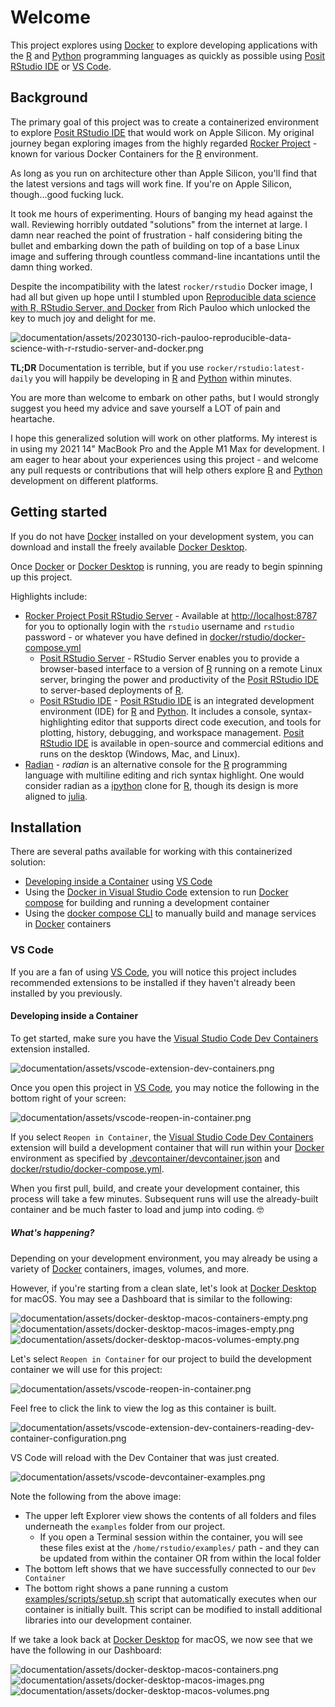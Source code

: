 # Welcome

This project explores using [Docker](https://www.docker.com) to explore developing applications with the [R](https://www.r-project.org) and [Python](https://www.python.org) programming languages as quickly as possible using [Posit RStudio IDE](https://posit.co/products/open-source/rstudio/) or [VS Code](https://code.visualstudio.com).

## Background

The primary goal of this project was to create a containerized environment to explore [Posit RStudio IDE](https://posit.co/products/open-source/rstudio/) that would work on Apple Silicon. My original journey began exploring images from the highly regarded [Rocker Project](https://rocker-project.org) - known for various Docker Containers for the [R](https://www.r-project.org) environment.

As long as you run on architecture other than Apple Silicon, you'll find that the latest versions and tags will work fine. If you're on Apple Silicon, though...good fucking luck.

It took me hours of experimenting. Hours of banging my head against the wall. Reviewing horribly outdated "solutions" from the internet at large. I damn near reached the point of frustration - half considering biting the bullet and embarking down the path of building on top of a base Linux image and suffering through countless command-line incantations until the damn thing worked.

Despite the incompatibility with the latest `rocker/rstudio` Docker image, I had all but given up hope until I stumbled upon [Reproducible data science with R, RStudio Server, and Docker](https://www.richpauloo.com/post/docker-rstudio/) from Rich Pauloo which unlocked the key to much joy and delight for me.

![documentation/assets/20230130-rich-pauloo-reproducible-data-science-with-r-rstudio-server-and-docker.png](documentation/assets/20230130-rich-pauloo-reproducible-data-science-with-r-rstudio-server-and-docker.png)

**TL;DR** Documentation is terrible, but if you use `rocker/rstudio:latest-daily` you will happily be developing in [R](https://www.r-project.org) and [Python](https://www.python.org) within minutes.

You are more than welcome to embark on other paths, but I would strongly suggest you heed my advice and save yourself a LOT of pain and heartache.

I hope this generalized solution will work on other platforms. My interest is in using my 2021 14" MacBook Pro and the Apple M1 Max for development. I am eager to hear about your experiences using this project - and welcome any pull requests or contributions that will help others explore [R](https://www.r-project.org) and [Python](https://www.python.org) development on different platforms.

## Getting started

If you do not have [Docker](https://www.docker.com) installed on your development system, you can download and install the freely available [Docker Desktop](https://www.docker.com/products/docker-desktop). 

Once [Docker](https://www.docker.com) or [Docker Desktop](https://www.docker.com/products/docker-desktop) is running, you are ready to begin spinning up this project.

Highlights include:

- [Rocker Project Posit RStudio Server](https://hub.docker.com/r/rocker/rstudio) - Available at [http://localhost:8787](http://localhost:8787) for you to optionally login with the `rstudio` username and `rstudio` password - or whatever you have defined in [docker/rstudio/docker-compose.yml](docker/rstudio/docker-compose.yml)
  - [Posit RStudio Server](https://posit.co/products/open-source/rstudio-server/) - RStudio Server enables you to provide a browser-based interface to a version of [R](https://www.r-project.org) running on a remote Linux server, bringing the power and productivity of the [Posit RStudio IDE](https://posit.co/products/open-source/rstudio/) to server-based deployments of [R](https://www.r-project.org).
  - [Posit RStudio IDE](https://posit.co/products/open-source/rstudio/) - [Posit RStudio IDE](https://posit.co/products/open-source/rstudio/) is an integrated development environment (IDE) for [R](https://www.r-project.org) and [Python](https://www.python.org). It includes a console, syntax-highlighting editor that supports direct code execution, and tools for plotting, history, debugging, and workspace management. [Posit RStudio IDE](https://posit.co/products/open-source/rstudio/) is available in open-source and commercial editions and runs on the desktop (Windows, Mac, and Linux).
- [Radian](https://github.com/randy3k/radian) - _radian_ is an alternative console for the [R](https://www.r-project.org) programming language with multiline editing and rich syntax highlight. One would consider radian as a [ipython](https://github.com/ipython/ipython) clone for [R](https://www.r-project.org), though its design is more aligned to [julia](https://julialang.org).

## Installation

There are several paths available for working with this containerized solution:

- [Developing inside a Container](https://code.visualstudio.com/docs/devcontainers/containers) using [VS Code](https://code.visualstudio.com)
- Using the [Docker in Visual Studio Code](https://code.visualstudio.com/docs/containers/overview) extension to run [Docker compose](https://code.visualstudio.com/docs/containers/overview#_docker-compose) for building and running a development container
- Using the [docker compose CLI](https://docs.docker.com/compose/reference/) to manually build and manage services in [Docker](https://www.docker.com) containers

### VS Code

If you are a fan of using [VS Code](https://code.visualstudio.com), you will notice this project includes recommended extensions to be installed if they haven't already been installed by you previously.

#### Developing inside a Container

To get started, make sure you have the [Visual Studio Code Dev Containers](https://marketplace.visualstudio.com/items?itemName=ms-vscode-remote.remote-containers) extension installed.

![documentation/assets/vscode-extension-dev-containers.png](documentation/assets/vscode-extension-dev-containers.png)

Once you open this project in [VS Code](https://code.visualstudio.com), you may notice the following in the bottom right of your screen:

![documentation/assets/vscode-reopen-in-container.png](documentation/assets/vscode-reopen-in-container.png)

If you select `Reopen in Container`, the [Visual Studio Code Dev Containers](https://marketplace.visualstudio.com/items?itemName=ms-vscode-remote.remote-containers) extension will build a development container that will run within your [Docker](https://www.docker.com) environment as specified by [.devcontainer/devcontainer.json](.devcontainer/devcontainer.json) and [docker/rstudio/docker-compose.yml](docker/rstudio/docker-compose.yml).

When you first pull, build, and create your development container, this process will take a few minutes. Subsequent runs will use the already-built container and be much faster to load and jump into coding. 🤓

##### What's happening?

Depending on your development environment, you may already be using a variety of [Docker](https://www.docker.com) containers, images, volumes, and more. 

However, if you're starting from a clean slate, let's look at [Docker Desktop](https://www.docker.com/products/docker-desktop) for macOS. You may see a Dashboard that is similar to the following:

![documentation/assets/docker-desktop-macos-containers-empty.png](documentation/assets/docker-desktop-macos-containers-empty.png)
![documentation/assets/docker-desktop-macos-images-empty.png](documentation/assets/docker-desktop-macos-images-empty.png)
![documentation/assets/docker-desktop-macos-volumes-empty.png](documentation/assets/docker-desktop-macos-volumes-empty.png)

Let's select `Reopen in Container` for our project to build the development container we will use for this project:

![documentation/assets/vscode-reopen-in-container.png](documentation/assets/vscode-reopen-in-container.png)

Feel free to click the link to view the log as this container is built.

![documentation/assets/vscode-extension-dev-containers-reading-dev-container-configuration.png](documentation/assets/vscode-extension-dev-containers-reading-dev-container-configuration.png)

VS Code will reload with the Dev Container that was just created.

![documentation/assets/vscode-devcontainer-examples.png](documentation/assets/vscode-devcontainer-examples.png)

Note the following from the above image:

- The upper left Explorer view shows the contents of all folders and files underneath the `examples` folder from our project.
  - If you open a Terminal session within the container, you will see these files exist at the `/home/rstudio/examples/` path - and they can be updated from within the container OR from within the local folder
- The bottom left shows that we have successfully connected to our `Dev Container`
- The bottom right shows a pane running a custom [examples/scripts/setup.sh](examples/scripts/setup.sh) script that automatically executes when our container is initially built. This script can be modified to install additional libraries into our development container.

If we take a look back at [Docker Desktop](https://www.docker.com/products/docker-desktop) for macOS, we now see that we have the following in our Dashboard:

![documentation/assets/docker-desktop-macos-containers.png](documentation/assets/docker-desktop-macos-containers.png)
![documentation/assets/docker-desktop-macos-images.png](documentation/assets/docker-desktop-macos-images.png)
![documentation/assets/docker-desktop-macos-volumes.png](documentation/assets/docker-desktop-macos-volumes.png)
